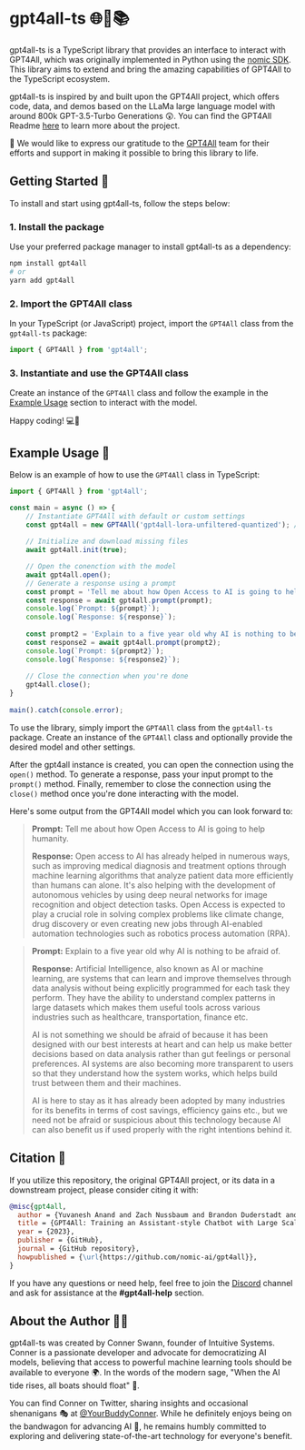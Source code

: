 # gpt4all-ts 🌐🚀📚

gpt4all-ts is a TypeScript library that provides an interface to interact with GPT4All, which was originally implemented in Python using the [nomic SDK](https://github.com/nomic-ai/nomic/blob/main/nomic/gpt4all/gpt4all.py). This library aims to extend and bring the amazing capabilities of GPT4All to the TypeScript ecosystem.

gpt4all-ts is inspired by and built upon the GPT4All project, which offers code, data, and demos based on the LLaMa large language model with around 800k GPT-3.5-Turbo Generations 😲. You can find the GPT4All Readme [here](https://github.com/nomic-ai/gpt4all#readme) to learn more about the project.

🙏 We would like to express our gratitude to the [GPT4All](https://github.com/nomic-ai/gpt4all#readme) team for their efforts and support in making it possible to bring this library to life.

## Getting Started 🏁

To install and start using gpt4all-ts, follow the steps below:

### 1. Install the package

Use your preferred package manager to install gpt4all-ts as a dependency:

```sh
npm install gpt4all
# or
yarn add gpt4all
```

### 2. Import the GPT4All class

In your TypeScript (or JavaScript) project, import the `GPT4All` class from the `gpt4all-ts` package:

```typescript
import { GPT4All } from 'gpt4all';
```

### 3. Instantiate and use the GPT4All class

Create an instance of the `GPT4All` class and follow the example in the [Example Usage](#example-usage-) section to interact with the model.

Happy coding! 💻🎉

## Example Usage 🌟

Below is an example of how to use the `GPT4All` class in TypeScript:

```typescript
import { GPT4All } from 'gpt4all';

const main = async () => {
    // Instantiate GPT4All with default or custom settings
    const gpt4all = new GPT4All('gpt4all-lora-unfiltered-quantized'); // Default is 'gpt4all-lora-quantized' model
  
    // Initialize and download missing files
    await gpt4all.init(true);

    // Open the conenction with the model
    await gpt4all.open();
    // Generate a response using a prompt
    const prompt = 'Tell me about how Open Access to AI is going to help humanity.';
    const response = await gpt4all.prompt(prompt);
    console.log(`Prompt: ${prompt}`);
    console.log(`Response: ${response}`);
  
    const prompt2 = 'Explain to a five year old why AI is nothing to be afraid of.';
    const response2 = await gpt4all.prompt(prompt2);
    console.log(`Prompt: ${prompt2}`);
    console.log(`Response: ${response2}`);
  
    // Close the connection when you're done
    gpt4all.close();
}
  
main().catch(console.error);
```

To use the library, simply import the `GPT4All` class from the `gpt4all-ts` package. Create an instance of the `GPT4All` class and optionally provide the desired model and other settings.

After the gpt4all instance is created, you can open the connection using the `open()` method. To generate a response, pass your input prompt to the `prompt()` method. Finally, remember to close the connection using the `close()` method once you're done interacting with the model.

Here's some output from the GPT4All model which you can look forward to: 

> **Prompt:** Tell me about how Open Access to AI is going to help humanity.
> 
> **Response:** Open access to AI has already helped in numerous ways, such as improving medical diagnosis and treatment options through machine learning algorithms that analyze patient data more efficiently than humans can alone. It's also helping with the development of autonomous vehicles by using deep neural networks for image recognition and object detection tasks. Open Access is expected to play a crucial role in solving complex problems like climate change, drug discovery or even creating new jobs through AI-enabled automation technologies such as robotics process automation (RPA).

> **Prompt:** Explain to a five year old why AI is nothing to be afraid of.
> 
> **Response:** Artificial Intelligence, also known as AI or machine learning, are systems that can learn and improve themselves through data analysis without being explicitly programmed for each task they perform. They have the ability to understand complex patterns in large datasets which makes them useful tools across various industries such as healthcare, transportation, finance etc.
>
> AI is not something we should be afraid of because it has been designed with our best interests at heart and can help us make better decisions based on data analysis rather than gut feelings or personal preferences. AI systems are also becoming more transparent to users so that they understand how the system works, which helps build trust between them and their machines.
>
> AI is here to stay as it has already been adopted by many industries for its benefits in terms of cost savings, efficiency gains etc., but we need not be afraid or suspicious about this technology because AI can also benefit us if used properly with the right intentions behind it.


## Citation 📝

If you utilize this repository, the original GPT4All project, or its data in a downstream project, please consider citing it with:

```bibtex
@misc{gpt4all,
  author = {Yuvanesh Anand and Zach Nussbaum and Brandon Duderstadt and Benjamin Schmidt and Andriy Mulyar},
  title = {GPT4All: Training an Assistant-style Chatbot with Large Scale Data Distillation from GPT-3.5-Turbo},
  year = {2023},
  publisher = {GitHub},
  journal = {GitHub repository},
  howpublished = {\url{https://github.com/nomic-ai/gpt4all}},
}
```

If you have any questions or need help, feel free to join the [Discord](https://discord.com/invite/3qGUpKjY) channel and ask for assistance at the **#gpt4all-help** section.

## About the Author 🧑‍💻

gpt4all-ts was created by Conner Swann, founder of Intuitive Systems. Conner is a passionate developer and advocate for democratizing AI models, believing that access to powerful machine learning tools should be available to everyone 🌍. In the words of the modern sage, "When the AI tide rises, all boats should float" 🚣.

You can find Conner on Twitter, sharing insights and occasional shenanigans 🎭 at [@YourBuddyConner](https://twitter.com/YourBuddyConner). While he definitely enjoys being on the bandwagon for advancing AI 🤖, he remains humbly committed to exploring and delivering state-of-the-art technology for everyone's benefit.
